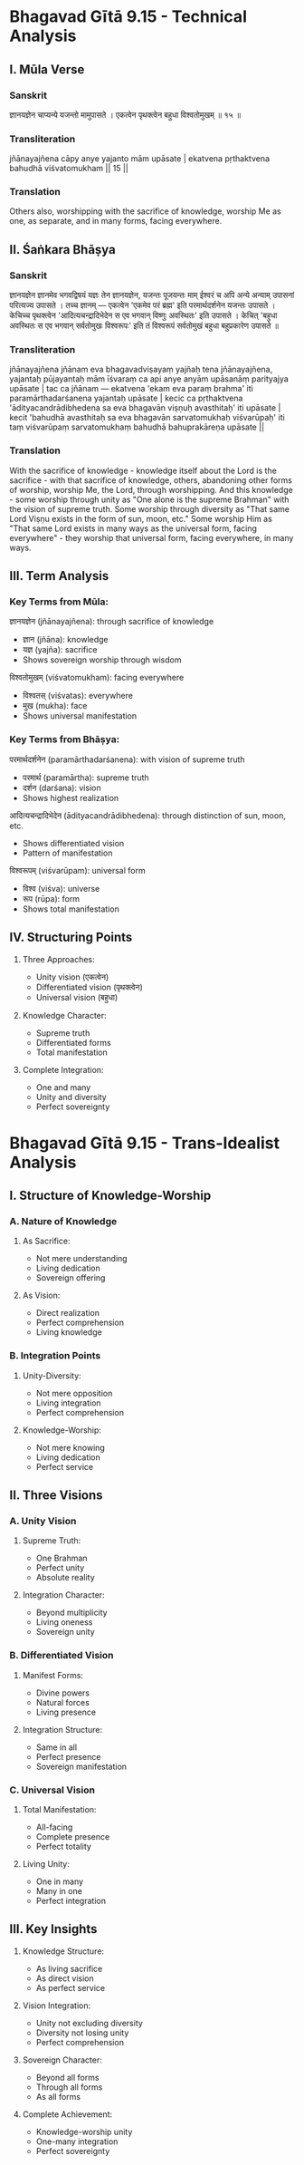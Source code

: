 # Bhagavad Gītā 9.15 - Technical Analysis

## I. Mūla Verse

### Sanskrit
ज्ञानयज्ञेन चाप्यन्ये यजन्तो मामुपासते ।
एकत्वेन पृथक्त्वेन बहुधा विश्वतोमुखम् ॥ १५ ॥

### Transliteration
jñānayajñena cāpy anye yajanto mām upāsate |
ekatvena pṛthaktvena bahudhā viśvatomukham || 15 ||

### Translation
Others also, worshipping with the sacrifice of knowledge, worship Me as one, as separate, and in many forms, facing everywhere.

## II. Śaṅkara Bhāṣya

### Sanskrit
ज्ञानयज्ञेन ज्ञानमेव भगवद्विषयं यज्ञः तेन ज्ञानयज्ञेन, यजन्तः पूजयन्तः माम् ईश्वरं च अपि अन्ये अन्याम् उपासनां परित्यज्य उपासते । तच्च ज्ञानम् — एकत्वेन 'एकमेव परं ब्रह्म' इति परमार्थदर्शनेन यजन्तः उपासते । केचिच्च पृथक्त्वेन 'आदित्यचन्द्रादिभेदेन स एव भगवान् विष्णुः अवस्थितः' इति उपासते । केचित् 'बहुधा अवस्थितः स एव भगवान् सर्वतोमुखः विश्वरूपः' इति तं विश्वरूपं सर्वतोमुखं बहुधा बहुप्रकारेण उपासते ॥

### Transliteration
jñānayajñena jñānam eva bhagavadviṣayaṃ yajñaḥ tena jñānayajñena, yajantaḥ pūjayantaḥ mām īśvaraṃ ca api anye anyām upāsanāṃ parityajya upāsate | tac ca jñānam — ekatvena 'ekam eva paraṃ brahma' iti paramārthadarśanena yajantaḥ upāsate | kecic ca pṛthaktvena 'ādityacandrādibhedena sa eva bhagavān viṣṇuḥ avasthitaḥ' iti upāsate | kecit 'bahudhā avasthitaḥ sa eva bhagavān sarvatomukhaḥ viśvarūpaḥ' iti taṃ viśvarūpaṃ sarvatomukhaṃ bahudhā bahuprakāreṇa upāsate ||

### Translation
With the sacrifice of knowledge - knowledge itself about the Lord is the sacrifice - with that sacrifice of knowledge, others, abandoning other forms of worship, worship Me, the Lord, through worshipping. And this knowledge - some worship through unity as "One alone is the supreme Brahman" with the vision of supreme truth. Some worship through diversity as "That same Lord Viṣṇu exists in the form of sun, moon, etc." Some worship Him as "That same Lord exists in many ways as the universal form, facing everywhere" - they worship that universal form, facing everywhere, in many ways.

## III. Term Analysis

### Key Terms from Mūla:

ज्ञानयज्ञेन (jñānayajñena): through sacrifice of knowledge
  - ज्ञान (jñāna): knowledge
  - यज्ञ (yajña): sacrifice
  - Shows sovereign worship through wisdom

विश्वतोमुखम् (viśvatomukham): facing everywhere
  - विश्वतस् (viśvatas): everywhere
  - मुख (mukha): face
  - Shows universal manifestation

### Key Terms from Bhāṣya:

परमार्थदर्शनेन (paramārthadarśanena): with vision of supreme truth
  - परमार्थ (paramārtha): supreme truth
  - दर्शन (darśana): vision
  - Shows highest realization

आदित्यचन्द्रादिभेदेन (ādityacandrādibhedena): through distinction of sun, moon, etc.
  - Shows differentiated vision
  - Pattern of manifestation

विश्वरूपम् (viśvarūpam): universal form
  - विश्व (viśva): universe
  - रूप (rūpa): form
  - Shows total manifestation

## IV. Structuring Points

1. Three Approaches:
   - Unity vision (एकत्वेन)
   - Differentiated vision (पृथक्त्वेन)
   - Universal vision (बहुधा)

2. Knowledge Character:
   - Supreme truth
   - Differentiated forms
   - Total manifestation

3. Complete Integration:
   - One and many
   - Unity and diversity
   - Perfect sovereignty

# Bhagavad Gītā 9.15 - Trans-Idealist Analysis

## I. Structure of Knowledge-Worship

### A. Nature of Knowledge
1. As Sacrifice:
   - Not mere understanding
   - Living dedication
   - Sovereign offering

2. As Vision:
   - Direct realization
   - Perfect comprehension
   - Living knowledge

### B. Integration Points
1. Unity-Diversity:
   - Not mere opposition
   - Living integration
   - Perfect comprehension

2. Knowledge-Worship:
   - Not mere knowing
   - Living dedication
   - Perfect service

## II. Three Visions

### A. Unity Vision
1. Supreme Truth:
   - One Brahman
   - Perfect unity
   - Absolute reality

2. Integration Character:
   - Beyond multiplicity
   - Living oneness
   - Sovereign unity

### B. Differentiated Vision
1. Manifest Forms:
   - Divine powers
   - Natural forces
   - Living presence

2. Integration Structure:
   - Same in all
   - Perfect presence
   - Sovereign manifestation

### C. Universal Vision
1. Total Manifestation:
   - All-facing
   - Complete presence
   - Perfect totality

2. Living Unity:
   - One in many
   - Many in one
   - Perfect integration

## III. Key Insights

1. Knowledge Structure:
   - As living sacrifice
   - As direct vision
   - As perfect service

2. Vision Integration:
   - Unity not excluding diversity
   - Diversity not losing unity
   - Perfect comprehension

3. Sovereign Character:
   - Beyond all forms
   - Through all forms
   - As all forms

4. Complete Achievement:
   - Knowledge-worship unity
   - One-many integration
   - Perfect sovereignty
